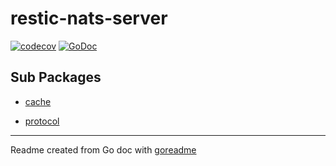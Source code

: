 # restic-nats-server

[![codecov](https://codecov.io/gh/Fishwaldo/restic-nats-server/branch/master/graph/badge.svg)](https://codecov.io/gh/Fishwaldo/restic-nats-server)
[![GoDoc](https://img.shields.io/badge/pkg.go.dev-doc-blue)](http://pkg.go.dev/github.com/Fishwaldo/restic-nats-server)

## Sub Packages

* [cache](./cache)

* [protocol](./protocol)

---
Readme created from Go doc with [goreadme](https://github.com/posener/goreadme)
